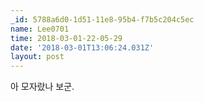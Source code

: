 ```yaml
---
_id: 5788a6d0-1d51-11e8-95b4-f7b5c204c5ec
name: Lee0701
time: 2018-03-01-22-05-29
date: '2018-03-01T13:06:24.031Z'
layout: post
---
```

아 모자랐나 보군.
